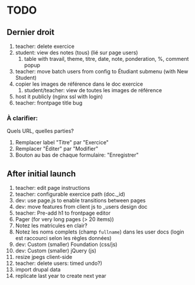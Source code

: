 # TODO

## Dernier droit
1. teacher: delete exercice
1. student: view des notes (tous) (lié sur page users)
   1. table with travail, theme, titre, date, note, ponderation, %, comment popup
1. teacher: move batch users from config to Étudiant submenu (with New Student)
1. copier les images de référence dans le doc exercice
   1. student/teacher: view de toutes les images de référence
1. host it publicly (nginx ssl with login)
1. teacher: frontpage title bug

### À clarifier:
Quels URL, quelles parties?

1. Remplacer label "Titre" par "Exercice"
1. Remplacer "Éditer" par "Modifier"
1. Bouton au bas de chaque formulaire: "Enregistrer"

## After initial launch
1. teacher: edit page instructions
1. teacher: configurable exercice path (doc._id)
1. dev: use page.js to enable transitions between pages
1. dev: move features from client js to _users design doc
1. teacher: Pre-add h1 to frontpage editor
1. Pager (for very long pages (> 20 items))
1. Notez les matricules en clair?
1. Notez les noms complets (champ ```fullname```)
dans les user docs (login est raccourci selon les règles données)
1. dev: Custom (smaller) Foundation (css/js)
1. dev: Custom (smaller) jQuery (js)
1. resize jpegs client-side
1. teacher: delete users: timed undo?)
1. import drupal data
1. replicate last year to create next year
